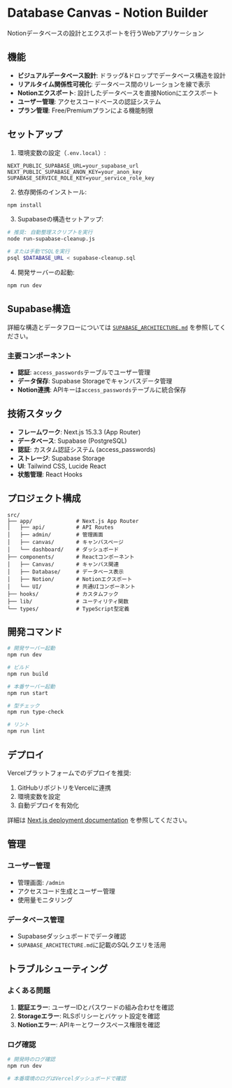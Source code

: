 # Database Canvas - Notion Builder

Notionデータベースの設計とエクスポートを行うWebアプリケーション

## 機能

- **ビジュアルデータベース設計**: ドラッグ&ドロップでデータベース構造を設計
- **リアルタイム関係性可視化**: データベース間のリレーションを線で表示
- **Notionエクスポート**: 設計したデータベースを直接Notionにエクスポート
- **ユーザー管理**: アクセスコードベースの認証システム
- **プラン管理**: Free/Premiumプランによる機能制限

## セットアップ

1. 環境変数の設定（`.env.local`）:
```env
NEXT_PUBLIC_SUPABASE_URL=your_supabase_url
NEXT_PUBLIC_SUPABASE_ANON_KEY=your_anon_key
SUPABASE_SERVICE_ROLE_KEY=your_service_role_key
```

2. 依存関係のインストール:
```bash
npm install
```

3. Supabaseの構造セットアップ:
```bash
# 推奨: 自動整理スクリプトを実行
node run-supabase-cleanup.js

# または手動でSQLを実行
psql $DATABASE_URL < supabase-cleanup.sql
```

4. 開発サーバーの起動:
```bash
npm run dev
```

## Supabase構造

詳細な構造とデータフローについては [`SUPABASE_ARCHITECTURE.md`](./SUPABASE_ARCHITECTURE.md) を参照してください。

### 主要コンポーネント
- **認証**: `access_passwords`テーブルでユーザー管理
- **データ保存**: Supabase Storageでキャンバスデータ管理  
- **Notion連携**: APIキーは`access_passwords`テーブルに統合保存

## 技術スタック

- **フレームワーク**: Next.js 15.3.3 (App Router)
- **データベース**: Supabase (PostgreSQL)
- **認証**: カスタム認証システム (access_passwords)
- **ストレージ**: Supabase Storage
- **UI**: Tailwind CSS, Lucide React
- **状態管理**: React Hooks

## プロジェクト構成

```
src/
├── app/              # Next.js App Router
│   ├── api/          # API Routes
│   ├── admin/        # 管理画面
│   ├── canvas/       # キャンバスページ  
│   └── dashboard/    # ダッシュボード
├── components/       # Reactコンポーネント
│   ├── Canvas/       # キャンバス関連
│   ├── Database/     # データベース表示
│   ├── Notion/       # Notionエクスポート
│   └── UI/           # 共通UIコンポーネント
├── hooks/            # カスタムフック
├── lib/              # ユーティリティ関数
└── types/            # TypeScript型定義
```

## 開発コマンド

```bash
# 開発サーバー起動
npm run dev

# ビルド
npm run build

# 本番サーバー起動
npm run start

# 型チェック
npm run type-check

# リント
npm run lint
```

## デプロイ

Vercelプラットフォームでのデプロイを推奨:

1. GitHubリポジトリをVercelに連携
2. 環境変数を設定
3. 自動デプロイを有効化

詳細は [Next.js deployment documentation](https://nextjs.org/docs/app/building-your-application/deploying) を参照してください。

## 管理

### ユーザー管理
- 管理画面: `/admin`
- アクセスコード生成とユーザー管理
- 使用量モニタリング

### データベース管理
- Supabaseダッシュボードでデータ確認
- `SUPABASE_ARCHITECTURE.md`に記載のSQLクエリを活用

## トラブルシューティング

### よくある問題
1. **認証エラー**: ユーザーIDとパスワードの組み合わせを確認
2. **Storageエラー**: RLSポリシーとバケット設定を確認  
3. **Notionエラー**: APIキーとワークスペース権限を確認

### ログ確認
```bash
# 開発時のログ確認
npm run dev

# 本番環境のログはVercelダッシュボードで確認
```